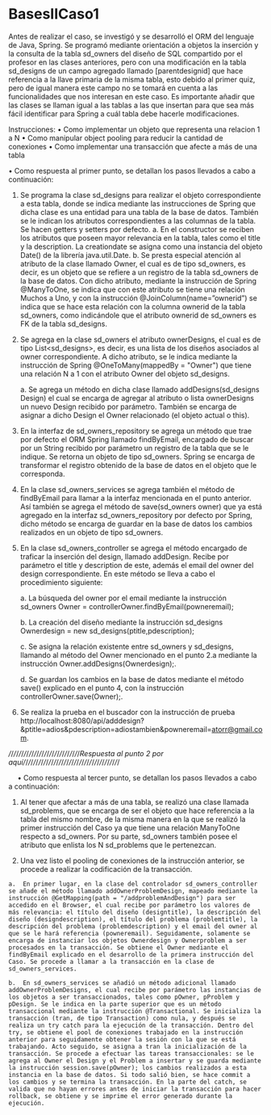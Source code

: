 # BasesIICaso1
Antes de realizar el caso, se investigó y se desarrolló el ORM del lenguaje de Java, Spring. Se programó mediante orientación a objetos la inserción y la consulta de la tabla sd_owners del diseño de SQL compartido por el profesor en las clases anteriores, pero con una modificación en la tabla sd_designs de un campo agregado llamado [parentdesignid] que hace referencia a la llave primaria de la misma tabla, esto debido al primer quiz, pero de igual manera este campo no se tomará en cuenta a las funcionalidades que nos interesan en este caso. Es importante añadir que las clases se llaman igual a las tablas a las que insertan para que sea más fácil identificar para Spring a cuál tabla debe hacerle modificaciones.

Instrucciones:
• Como implementar un objeto que representa una relacion 1 a N 
• Como manipular object pooling para reducir la cantidad de conexiones 
• Como implementar una transacción que afecte a más de una tabla

• Como respuesta al primer punto, se detallan los pasos llevados a cabo a continuación:

1.	Se programa la clase sd_designs para realizar el objeto correspondiente a esta tabla, donde se indica mediante las instrucciones de Spring que dicha clase es una entidad para una tabla de la base de datos. También se le indican los atributos correspondientes a las columnas de la tabla. Se hacen getters y setters por defecto.
    a.	En el constructor se reciben los atributos que poseen mayor relevancia en la tabla, tales como el title y la description. La creationdate se asigna como una instancia del objeto Date() de la librería java.util.Date.
    b.	Se presta especial atención al atributo de la clase llamado Owner, el cual es de tipo sd_owners, es decir, es un objeto que se refiere a un registro de la tabla sd_owners de la base de datos. Con dicho atributo, mediante la instrucción de Spring @ManyToOne, se indica que con este atributo se tiene una relación Muchos a Uno, y con la instrucción @JoinColumn(name=”ownerid”) se indica que se hace esta relación con la columna ownerid de la tabla sd_owners, como indicándole que el atributo ownerid de sd_owners es FK de la tabla sd_designs.
    
2.	Se agrega en la clase sd_owners el atributo ownerDesigns, el cual es de tipo List<sd_designs>, es decir, es una lista de los diseños asociados al owner correspondiente. A dicho atributo, se le indica mediante la instrucción de Spring @OneToMany(mappedBy = "Owner") que tiene una relación N a 1 con el atributo Owner del objeto sd_designs.

    a.	Se agrega un método en dicha clase llamado addDesigns(sd_designs Design) el cual se encarga de agregar al atributo o lista ownerDesigns un nuevo Design recibido por parámetro. También se encarga de asignar a dicho Design el Owner relacionado (el objeto actual o this). 
    
3.	En la interfaz de sd_owners_repository se agrega un método que trae por defecto el ORM Spring llamado findByEmail, encargado de buscar por un String recibido por parámetro un registro de la tabla que se le indique. Se retorna un objeto de tipo sd_owners. Spring se encarga de transformar el registro obtenido de la base de datos en el objeto que le corresponda.

4.	En la clase sd_owners_services se agrega también el método de findByEmail para llamar a la interfaz mencionada en el punto anterior. Así también se agrega el método de save(sd_owners owner) que ya está agregado en la interfaz sd_owners_repository por defecto por Spring, dicho método se encarga de guardar en la base de datos los cambios realizados en un objeto de tipo sd_owners. 

5.	En la clase sd_owners_controller se agrega el método encargado de traficar la inserción del design, llamado addDesign. Recibe por parámetro el title y description de este, además el email del owner del design correspondiente. En este método se lleva a cabo el procedimiento siguiente:

    a.	La búsqueda del owner por el email mediante la instrucción sd_owners Owner = controllerOwner.findByEmail(powneremail);

    b.	La creación del diseño mediante la instrucción sd_designs Ownerdesign = new sd_designs(ptitle,pdescription);

    c.	Se asigna la relación existente entre sd_owners y sd_designs, llamando al método del Owner mencionado en el punto 2.a mediante la instrucción Owner.addDesigns(Ownerdesign);.

    d.	Se guardan los cambios en la base de datos mediante el método save() explicado en el punto 4, con la instrucción controllerOwner.save(Owner);.

6.	Se realiza la prueba en el buscador con la instrucción de prueba http://localhost:8080/api/adddesign?&ptitle=adios&pdescription=adiostambien&powneremail=atorr@gmail.com. 



*/*/*/*/*/*/*/*/*/*/*/*/*/*/*/*/*/*/*/*/*/*/*/*/*/*/*/*/*Respuesta al punto 2 por aquí/*/*/*/*/*/*/*/*/*/*/*/*/*/*/*/*/*/*/*/*/*/*/*/*/*/*/*/*/*/*/*/*/*/*/*/*/*/


 
• Como respuesta al tercer punto, se detallan los pasos llevados a cabo a continuación:

1.	Al tener que afectar a más de una tabla, se realizó una clase llamada sd_problems, que se encarga de ser el objeto que hace referencia a la tabla del mismo nombre, de la misma manera en la que se realizó la primer instrucción del Caso ya que tiene una relación ManyToOne respecto a sd_owners. Por su parte, sd_owners también posee el atributo que enlista los N sd_problems que le pertenezcan.

2.	 Una vez listo el pooling de conexiones de la instrucción anterior, se procede a realizar la codificación de la transacción. 

	a.	En primer lugar, en la clase del controlador sd_owners_controller se añade el método llamado addOwnerProblemDesign, mapeado mediante la instrucción @GetMapping(path = "/addproblemAndDesign") para ser accedido en el Browser, el cual recibe por parámetro los valores de más relevancia: el título del diseño (designtitle), la descripción del diseño (designdescription), el título del problema (problemtitle), la descripción del problema (problemdescription) y el email del owner al que se le hará referencia (powneremail). Seguidamente, solamente se encarga de instanciar los objetos Ownerdesign y Ownerproblem a ser procesados en la transacción. Se obtiene el Owner mediante el findByEmail explicado en el desarrollo de la primera instrucción del Caso. Se procede a llamar a la transacción en la clase de sd_owners_services.

	b.	En sd_owners_services se añadió un método adicional llamado addOwnerProblemDesigns, el cual recibe por parámetro las instancias de los objetos a ser transaccionados, tales como pOwner, pProblem y pDesign. Se le indica en la parte superior que es un método transaccional mediante la instrucción @Transactional. Se inicializa la transacción (tran, de tipo Transaction) como nula, y después se realiza un try catch para la ejecución de la transacción. Dentro del try, se obtiene el pool de conexiones trabajado en la instrucción anterior para seguidamente obtener la sesión con la que se está trabajando. Acto seguido, se asigna a tran la inicialización de la transacción. Se procede a efectuar las tareas transaccionales: se le agrega al Owner el Design y el Problem a insertar y se guarda mediante la instrucción session.save(pOwner); los cambios realizados a esta instancia en la base de datos. Si todo salió bien, se hace commit a los cambios y se termina la transacción. En la parte del catch, se valida que no hayan errores antes de iniciar la transacción para hacer rollback, se obtiene y se imprime el error generado durante la ejecución.

